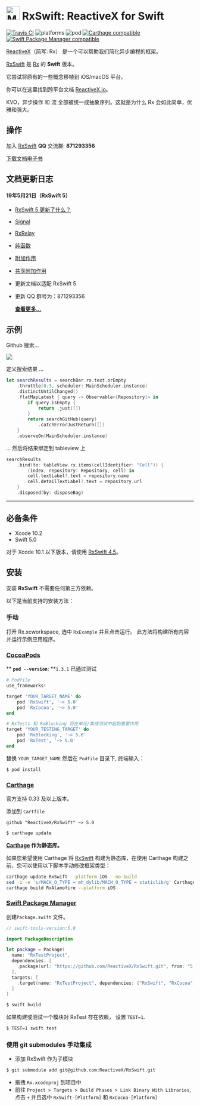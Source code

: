 <img src="assets/Rx_Logo_M.png" alt="Miss Electric Eel 2016" width="36" height="36"> RxSwift: ReactiveX for Swift
======================================

[![Travis CI](https://travis-ci.org/ReactiveX/RxSwift.svg?branch=master)](https://travis-ci.org/ReactiveX/RxSwift) ![platforms](https://img.shields.io/badge/platforms-iOS%20%7C%20macOS%20%7C%20tvOS%20%7C%20watchOS%20%7C%20Linux-333333.svg) ![pod](https://img.shields.io/cocoapods/v/RxSwift.svg) [![Carthage compatible](https://img.shields.io/badge/Carthage-compatible-4BC51D.svg?style=flat)](https://github.com/Carthage/Carthage) [![Swift Package Manager compatible](https://img.shields.io/badge/Swift%20Package%20Manager-compatible-brightgreen.svg)](https://github.com/apple/swift-package-manager) 

[ReactiveX](http://reactivex.io/)（简写: Rx） 是一个可以帮助我们简化异步编程的框架。

[RxSwift] 是 [Rx](https://github.com/Reactive-Extensions/Rx.NET) 的 **Swift** 版本。

它尝试将原有的一些概念移植到 iOS/macOS 平台。

你可以在这里找到跨平台文档 [ReactiveX.io](http://reactivex.io/)。

KVO，异步操作 和 流 全部被统一成抽象序列。这就是为什么 Rx 会如此简单，优雅和强大。

## 操作

加入 [RxSwift](https://github.com/ReactiveX/RxSwift) **QQ** 交流群: **871293356**

[下载文档电子书](https://github.com/beeth0ven/RxSwift-Chinese-Documentation/releases/download/2.0.0/RxSwiftChineseDocumentation.epub)


## 文档更新日志

#### 19年5月21日（RxSwift 5）

* [RxSwift 5 更新了什么？](content/recipes/whats_new_in_rxswift_5.md)
* [Signal](content/rxswift_core/observable/signal.md)
* [RxRelay](content/recipes/rxrelay.md)
* [纯函数](content/recipes/pure_function.md)
* [附加作用](content/recipes/side_effects.md)
* [共享附加作用](content/recipes/share_side_effects.md)
* 更新文档以适配 RxSwift 5
* 更新 QQ 群号为：871293356

  **[查看更多... ](CHANGELOG.md)**


## 示例

Github 搜索...

![](assets/GithubSearch.gif)

定义搜索结果 ...
```swift
let searchResults = searchBar.rx.text.orEmpty
    .throttle(0.3, scheduler: MainScheduler.instance)
    .distinctUntilChanged()
    .flatMapLatest { query -> Observable<[Repository]> in
        if query.isEmpty {
            return .just([])
        }
        return searchGitHub(query)
            .catchErrorJustReturn([])
    }
    .observeOn(MainScheduler.instance)
```

... 然后将结果绑定到 tableview 上

```swift
searchResults
    .bind(to: tableView.rx.items(cellIdentifier: "Cell")) {
        (index, repository: Repository, cell) in
        cell.textLabel?.text = repository.name
        cell.detailTextLabel?.text = repository.url
    }
    .disposed(by: disposeBag)
```

------

## 必备条件

* Xcode 10.2
* Swift 5.0

对于 Xcode 10.1 以下版本，请使用 [RxSwift 4.5](https://github.com/ReactiveX/RxSwift/releases/tag/4.5.0)。

## 安装

安装 **RxSwift** 不需要任何第三方依赖。

以下是当前支持的安装方法：

### 手动

打开 Rx.xcworkspace, 选中 `RxExample` 并且点击运行。 此方法将构建所有内容并运行示例应用程序。

### [CocoaPods](https://guides.cocoapods.org/using/using-cocoapods.html)

** **`pod --version`**: **`1.3.1` 已通过测试

```ruby
# Podfile
use_frameworks!

target 'YOUR_TARGET_NAME' do
    pod 'RxSwift', '~> 5.0'
    pod 'RxCocoa', '~> 5.0'
end

# RxTests 和 RxBlocking 将在单元/集成测试中起到重要作用
target 'YOUR_TESTING_TARGET' do
    pod 'RxBlocking', '~> 5.0'
    pod 'RxTest', '~> 5.0'
end
```

替换 `YOUR_TARGET_NAME` 然后在 `Podfile` 目录下, 终端输入：

```bash
$ pod install
```

### [Carthage](https://github.com/Carthage/Carthage)

官方支持 0.33 及以上版本。

添加到 `Cartfile`

```
github "ReactiveX/RxSwift" ~> 5.0
```

```bash
$ carthage update
```

**[Carthage](https://github.com/Carthage/Carthage) 作为静态库。**

如果您希望使用 Carthage 将 [RxSwift] 构建为静态库，在使用 Carthage 构建之前，您可以使用以下脚本手动修改框架类型：

```bash
carthage update RxSwift --platform iOS --no-build
sed -i -e 's/MACH_O_TYPE = mh_dylib/MACH_O_TYPE = staticlib/g' Carthage/Checkouts/RxSwift/Rx.xcodeproj/project.pbxproj
carthage build RxAlamofire --platform iOS
```

### [Swift Package Manager](https://github.com/apple/swift-package-manager)

创建`Package.swift` 文件。

```swift
// swift-tools-version:5.0

import PackageDescription

let package = Package(
  name: "RxTestProject",
  dependencies: [
    .package(url: "https://github.com/ReactiveX/RxSwift.git", from: "5.0.0")
  ],
  targets: [
    .target(name: "RxTestProject", dependencies: ["RxSwift", "RxCocoa"])
  ]
)
```

```bash
$ swift build
```

如果构建或测试一个模块对 RxTest 存在依赖， 设置 `TEST=1`.

```bash
$ TEST=1 swift test
```

### 使用 git submodules 手动集成

* 添加 RxSwift 作为子模块

```bash
$ git submodule add git@github.com:ReactiveX/RxSwift.git
```

* 拖拽 `Rx.xcodeproj` 到项目中
* 前往 `Project > Targets > Build Phases > Link Binary With Libraries`, 点击 `+` 并且选中 `RxSwift-[Platform]` 和 `RxCocoa-[Platform]`


[RxSwift]:https://github.com/ReactiveX/RxSwift